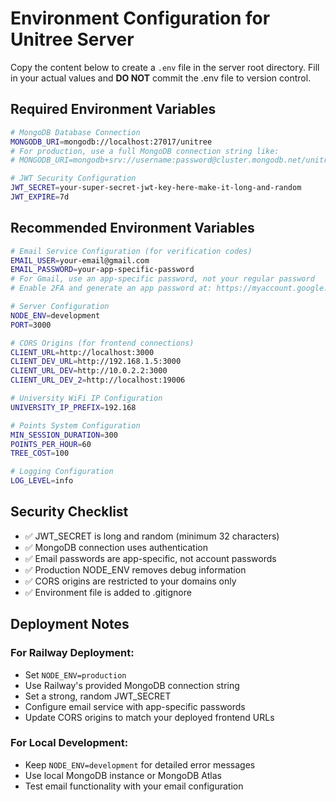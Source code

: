 # Environment Configuration for Unitree Server

Copy the content below to create a `.env` file in the server root directory. Fill in your actual values and **DO NOT** commit the .env file to version control.

## Required Environment Variables

```bash
# MongoDB Database Connection
MONGODB_URI=mongodb://localhost:27017/unitree
# For production, use a full MongoDB connection string like:
# MONGODB_URI=mongodb+srv://username:password@cluster.mongodb.net/unitree?retryWrites=true&w=majority

# JWT Security Configuration
JWT_SECRET=your-super-secret-jwt-key-here-make-it-long-and-random
JWT_EXPIRE=7d
```

## Recommended Environment Variables

```bash
# Email Service Configuration (for verification codes)
EMAIL_USER=your-email@gmail.com
EMAIL_PASSWORD=your-app-specific-password
# For Gmail, use an app-specific password, not your regular password
# Enable 2FA and generate an app password at: https://myaccount.google.com/apppasswords

# Server Configuration
NODE_ENV=development
PORT=3000

# CORS Origins (for frontend connections)
CLIENT_URL=http://localhost:3000
CLIENT_DEV_URL=http://192.168.1.5:3000
CLIENT_URL_DEV=http://10.0.2.2:3000
CLIENT_URL_DEV_2=http://localhost:19006

# University WiFi IP Configuration
UNIVERSITY_IP_PREFIX=192.168

# Points System Configuration
MIN_SESSION_DURATION=300
POINTS_PER_HOUR=60
TREE_COST=100

# Logging Configuration
LOG_LEVEL=info
```

## Security Checklist

- ✅ JWT_SECRET is long and random (minimum 32 characters)
- ✅ MongoDB connection uses authentication
- ✅ Email passwords are app-specific, not account passwords
- ✅ Production NODE_ENV removes debug information
- ✅ CORS origins are restricted to your domains only
- ✅ Environment file is added to .gitignore

## Deployment Notes

### For Railway Deployment:
- Set `NODE_ENV=production`
- Use Railway's provided MongoDB connection string
- Set a strong, random JWT_SECRET
- Configure email service with app-specific passwords
- Update CORS origins to match your deployed frontend URLs

### For Local Development:
- Keep `NODE_ENV=development` for detailed error messages
- Use local MongoDB instance or MongoDB Atlas
- Test email functionality with your email configuration 